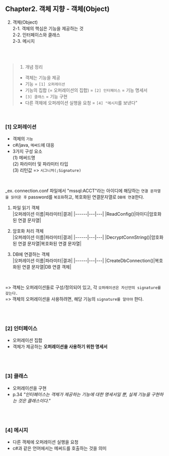 ## Chapter2. 객체 지향 - 객체(Object) 

2. 객체(Object)  
2-1. 객체의 핵심은 기능을 제공하는 것  
2-2. 인터페이스와 클래스   
2-3. 메시지   

</br></br>

> 1. 개념 정리 
> - 객체는 기능을 제공
> - 기능 = `[1] 오퍼레이션`
> - 기능의 집합 (= 오퍼레이션의 집합) = `[2] 인터페이스` = 기능 명세서
> - `[3] 클래스` = 기능 구현
> - 다른 객체에 오퍼레이션 실행을 요청 = `[4] "메시지`를 보낸다"

</br>

### [1] 오퍼레이션

- 객체의 `기능` 
- c#/java, `메써드`에 대응
- 3가지 구성 요소  
 (1) 메써드명  
 (2) 파라미터 및 파라미터 타입  
 (3) 리턴값
  => `시그니처(;Signature)`  
 
</br>

_ex. connection.conf 파일에서 "mssql:ACCT"라는 아이디에 해당하는 `연결 문자열을 읽어온 후` password를 `복호화`하고, 복호화된 연결문자열로 `DB에 연결`한다. 
  
1. 파일 읽기 객체 <br/>
|오퍼레이션 이름|파라미터|결과|
|------|---|---|
|ReadConfig()|아이디|암호화된 연결 문자열|

2. 암호화 처리 객체 <br/>
|오퍼레이션 이름|파라미터|결과|
|------|---|---|
|DecryptConnString()|암호화된 연결 문자열|복호화된 연결 문자열|

3. DB에 연결하는 객체 <br/>
|오퍼레이션 이름|파라미터|결과|
|------|---|---|
|CreateDbConnection()|복호화된 연결 문자열|DB 연결 객체|

<br/>

=> 객체는 오퍼레이션들로 구성/정의되어 있고, 각 `오퍼레이션은 자신만의 signature를 갖는다.`   
=> 객체의 오퍼레이션을 사용하려면, 해당 기능의 `signature를 알아야` 한다. 

</br></br>

### [2] 인터페이스

- 오퍼레이션 집합
- 객체가 제공하는 **오퍼레이션을 사용하기 위한 명세서**

</br></br>

### [3] 클래스
- 오퍼레이션을 구현
- p.34 *"인터페이스는 객체가 제공하는 기능에 대한 명세서일 뿐, 실제 기능을 구현하는 것은 클래스이다."*

</br></br>

### [4] 메시지 
- 다른 객체에 오퍼레이션 실행을 요청
- c#과 같은 언어에서는 메써드를 호출하는 것을 의미 






